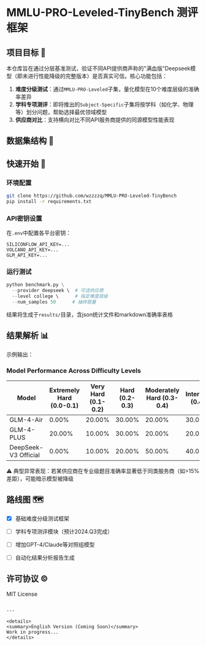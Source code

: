 # MMLU-PRO-Leveled-TinyBench 测评框架


## 项目目标 🎯
本仓库旨在通过分层基准测试，验证不同API提供商声称的"满血版"Deepseek模型（即未进行性能降级的完整版本）是否真实可信。核心功能包括：
1. **难度分级测试**：通过`MMLU-PRO-Leveled`子集，量化模型在10个难度层级的准确率差异
2. **学科专项测评**：即将推出的`Subject-Specific`子集将按学科（如化学、物理等）划分问题，帮助选择最优领域模型
3. **供应商对比**：支持横向对比不同API服务商提供的同源模型性能表现

## 数据集结构 📂


## 快速开始 🚀
### 环境配置
```bash
git clone https://github.com/wzzzzq/MMLU-PRO-Leveled-TinyBench
pip install -r requirements.txt
```

### API密钥设置
在`.env`中配置各平台密钥：
```
SILICONFLOW_API_KEY=...
VOLCANO_API_KEY=...
GLM_API_KEY=...
```

### 运行测试
```python
python benchmark.py \
  --provider deepseek \  # 可选供应商
  --level college \      # 指定难度层级
  --num_samples 50      # 抽样题量
```
结果将生成于`results/`目录，含json统计文件和markdown准确率表格

## 结果解析 📊
示例输出：
### Model Performance Across Difficulty Levels

| Model | Extremely Hard (0.0-0.1) | Very Hard (0.1-0.2) | Hard (0.2-0.3) | Moderately Hard (0.3-0.4) | Intermediate (0.4-0.5) | Medium (0.5-0.6) | Moderately Easy (0.6-0.7) | Easy (0.7-0.8) | Very Easy (0.8-0.9) | Extremely Easy (0.9-1.0) | Average |
|-------|-------|-------|-------|-------|-------|-------|-------|-------|-------|-------|-------|
| GLM-4-Air | 0.00% | 20.00% | 30.00% | 20.00% | 30.00% | 20.00% | 50.00% | 90.00% | 90.00% | 90.00% | 44.00% |
| GLM-4-PLUS | 20.00% | 10.00% | 30.00% | 20.00% | 20.00% | 20.00% | 40.00% | 80.00% | 70.00% | 100.00% | 41.00% |
| DeepSeek-V3 Official | 0.00% | 10.00% | 20.00% | 50.00% | 40.00% | 80.00% | 80.00% | 100.00% | 90.00% | 100.00% | 57.00% |

⚠️ 典型异常表现：若某供应商在专业级题目准确率显著低于同类服务商（如>15%差距），可能暗示模型被降级

## 路线图 🗺️
- [x] 基础难度分级测试框架
- [ ] 学科专项测评模块（预计2024.Q3完成）
- [ ] 增加GPT-4/Claude等对照组模型
- [ ] 自动化结果分析报告生成


## 许可协议 ©️
MIT License
```

---

<details>
<summary>English Version (Coming Soon)</summary>
Work in progress...
</details>
```
